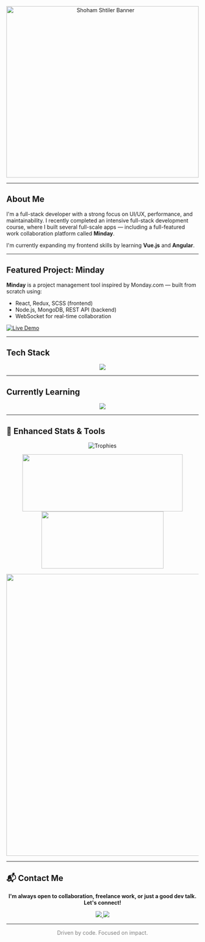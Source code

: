 <p align="center">
  <img src="https://res.cloudinary.com/drx3ncwmd/image/upload/v1752828759/Pink_and_Black_Modern_Computer_Presentation_sno13n.png" alt="Shoham Shtiler Banner" height=450" width=100%  />
</p>

---

## About Me

I'm a full-stack developer with a strong focus on UI/UX, performance, and maintainability. I recently completed an intensive full-stack development course, where I built several full-scale apps — including a full-featured work collaboration platform called **Minday**.

I'm currently expanding my frontend skills by learning **Vue.js** and **Angular**.

---

## Featured Project: Minday

**Minday** is a project management tool inspired by Monday.com — built from scratch using:
- React, Redux, SCSS (frontend)
- Node.js, MongoDB, REST API (backend)
- WebSocket for real-time collaboration

[![Live Demo](https://img.shields.io/badge/Live%20Demo-View-blueviolet?style=for-the-badge&logo=linktree&logoColor=white)](https://minday.onrender.com)



---

## Tech Stack

<p align="center">
  <img src="https://skillicons.dev/icons?i=react,redux,vite,nodejs,mongodb,scss,js,html,css,git,github,vscode,postman" />
</p>

---

## Currently Learning

<p align="center">
  <img src="https://skillicons.dev/icons?i=vue,angular" />
</p>

---

## 🧠 Enhanced Stats & Tools

<p align="center">
  <!-- Minimal trophy set (only meaningful ones) -->
  <img src="https://github-trophies.vercel.app/?username=shohamshtiler&theme=onedark&no-frame=true&no-bg=true&margin-w=15&column=3&title=Commits,Repositories,Followers" alt="Trophies" />
</p>

<p align="center">
  <!-- GitHub contribution + language stats -->
  <img src="https://github-readme-stats.vercel.app/api?username=shohamshtiler&show_icons=true&count_private=true&theme=tokyonight&hide_border=true&hide=stars" width="420" height="150" />
  <img src="https://github-readme-stats.vercel.app/api/top-langs/?username=shohamshtiler&layout=compact&theme=tokyonight&hide_border=true" width="320" height="150" />
</p>

<p align="center">
  <!-- Streak widget -->
  <img src="https://github-readme-streak-stats-eight.vercel.app/?user=shohamshtiler&theme=tokyonight&hide_border=true" width="740" />
</p>

---

## 📬 Contact Me

<p align="center">
  <strong>I'm always open to collaboration, freelance work, or just a good dev talk. Let's connect!</strong>
</p>

<p align="center">
  <a href="https://www.linkedin.com/in/shoham-shtiler-24a8b0374/" target="_blank">
    <img src="https://img.shields.io/badge/LinkedIn-0077B5?style=for-the-badge&logo=linkedin&logoColor=white" />
  </a>
  <a href="mailto:shtilershoham@gmail.com">
    <img src="https://img.shields.io/badge/Gmail-D14836?style=for-the-badge&logo=gmail&logoColor=white" />
  </a>
</p>

---

<p align="center" style="color: gray">
  Driven by code. Focused on impact.
</p>
